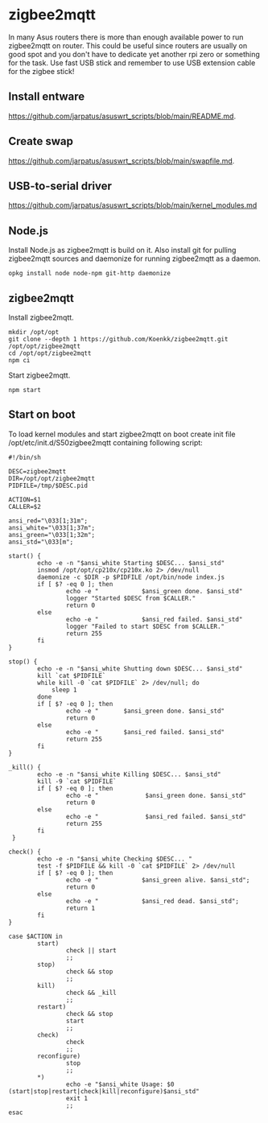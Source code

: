 # zigbee2mqtt
In many Asus routers there is more than enough available power to run zigbee2mqtt on router. This could be useful since routers are usually on good spot and you don't have to dedicate yet another rpi zero or something for the task. Use fast USB stick and remember to use USB extension cable for the zigbee stick!

## Install entware
https://github.com/jarpatus/asuswrt_scripts/blob/main/README.md.

## Create swap
https://github.com/jarpatus/asuswrt_scripts/blob/main/swapfile.md.

## USB-to-serial driver
https://github.com/jarpatus/asuswrt_scripts/blob/main/kernel_modules.md

## Node.js
Install Node.js as zigbee2mqtt is build on it. Also install git for pulling zigbee2mqtt sources and daemonize for running zigbee2mqtt as a daemon.

```
opkg install node node-npm git-http daemonize
```

## zigbee2mqtt
Install zigbee2mqtt.

```
mkdir /opt/opt
git clone --depth 1 https://github.com/Koenkk/zigbee2mqtt.git /opt/opt/zigbee2mqtt
cd /opt/opt/zigbee2mqtt
npm ci
```

Start zigbee2mqtt.
```
npm start
```

## Start on boot
To load kernel modules and start zigbee2mqtt on boot create init file /opt/etc/init.d/S50zigbee2mqtt containing following script:

```
#!/bin/sh

DESC=zigbee2mqtt
DIR=/opt/opt/zigbee2mqtt
PIDFILE=/tmp/$DESC.pid

ACTION=$1
CALLER=$2

ansi_red="\033[1;31m";
ansi_white="\033[1;37m";
ansi_green="\033[1;32m";
ansi_std="\033[m";

start() {
        echo -e -n "$ansi_white Starting $DESC... $ansi_std"
        insmod /opt/opt/cp210x/cp210x.ko 2> /dev/null
        daemonize -c $DIR -p $PIDFILE /opt/bin/node index.js
        if [ $? -eq 0 ]; then
                echo -e "            $ansi_green done. $ansi_std"
                logger "Started $DESC from $CALLER."
                return 0
        else
                echo -e "            $ansi_red failed. $ansi_std"
                logger "Failed to start $DESC from $CALLER."
                return 255
        fi
}

stop() {
        echo -e -n "$ansi_white Shutting down $DESC... $ansi_std"
        kill `cat $PIDFILE`
        while kill -0 `cat $PIDFILE` 2> /dev/null; do
            sleep 1
        done
        if [ $? -eq 0 ]; then
                echo -e "       $ansi_green done. $ansi_std"
                return 0
        else
                echo -e "       $ansi_red failed. $ansi_std"
                return 255
        fi
}

_kill() {
        echo -e -n "$ansi_white Killing $DESC... $ansi_std"
        kill -9 `cat $PIDFILE`
        if [ $? -eq 0 ]; then
                echo -e "             $ansi_green done. $ansi_std"
                return 0
        else
                echo -e "             $ansi_red failed. $ansi_std"
                return 255
        fi
 }

check() {
        echo -e -n "$ansi_white Checking $DESC... "
        test -f $PIDFILE && kill -0 `cat $PIDFILE` 2> /dev/null
        if [ $? -eq 0 ]; then
                echo -e "            $ansi_green alive. $ansi_std";
                return 0
        else
                echo -e "            $ansi_red dead. $ansi_std";
                return 1
        fi
}

case $ACTION in
        start)
                check || start
                ;;
        stop)
                check && stop
                ;;
        kill)
                check && _kill
                ;;
        restart)
                check && stop
                start
                ;;
        check)
                check
                ;;
        reconfigure)
                stop
                ;;
        *)
                echo -e "$ansi_white Usage: $0 (start|stop|restart|check|kill|reconfigure)$ansi_std"
                exit 1
                ;;
esac
```
